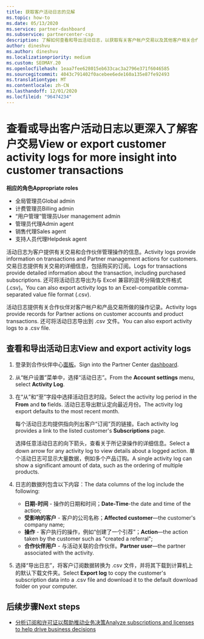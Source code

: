 ```yaml
---
title: 获取客户活动日志的见解
ms.topic: how-to
ms.date: 05/13/2020
ms.service: partner-dashboard
ms.subservice: partnercenter-csp
description: 了解如何查看和导出活动日志，以获取有关客户帐户交易以及其他客户相关合作伙伴管理活动的见解。
author: dineshvu
ms.author: dineshvu
ms.localizationpriority: medium
ms.custom: SEOMAY.20
ms.openlocfilehash: 1eaa7fee628015eb633cac3a2796e371f6046585
ms.sourcegitcommit: 4043c791402f0acebee6ede160a135e87fe92493
ms.translationtype: MT
ms.contentlocale: zh-CN
ms.lasthandoff: 12/01/2020
ms.locfileid: "96474234"
---
```

# <a name="view-or-export-customer-activity-logs-for-more-insight-into-customer-transactions"></a><span data-ttu-id="afd56-103">查看或导出客户活动日志以更深入了解客户交易</span><span class="sxs-lookup"><span data-stu-id="afd56-103">View or export customer activity logs for more insight into customer transactions</span></span>

<span data-ttu-id="afd56-104">**相应的角色**</span><span class="sxs-lookup"><span data-stu-id="afd56-104">**Appropriate roles**</span></span>

- <span data-ttu-id="afd56-105">全局管理员</span><span class="sxs-lookup"><span data-stu-id="afd56-105">Global admin</span></span>
- <span data-ttu-id="afd56-106">计费管理员</span><span class="sxs-lookup"><span data-stu-id="afd56-106">Billing admin</span></span>
- <span data-ttu-id="afd56-107">“用户管理”管理员</span><span class="sxs-lookup"><span data-stu-id="afd56-107">User management admin</span></span>
- <span data-ttu-id="afd56-108">管理员代理</span><span class="sxs-lookup"><span data-stu-id="afd56-108">Admin agent</span></span>
- <span data-ttu-id="afd56-109">销售代理</span><span class="sxs-lookup"><span data-stu-id="afd56-109">Sales agent</span></span>
- <span data-ttu-id="afd56-110">支持人员代理</span><span class="sxs-lookup"><span data-stu-id="afd56-110">Helpdesk agent</span></span>

<span data-ttu-id="afd56-111">活动日志为客户提供有关交易和合作伙伴管理操作的信息。</span><span class="sxs-lookup"><span data-stu-id="afd56-111">Activity logs provide information on transactions and Partner management actions for customers.</span></span> <span data-ttu-id="afd56-112">交易日志提供有关交易的详细信息，包括购买的订阅。</span><span class="sxs-lookup"><span data-stu-id="afd56-112">Logs for transactions provide detailed information about the transaction, including purchased subscriptions.</span></span> <span data-ttu-id="afd56-113">还可将活动日志导出为与 Excel 兼容的逗号分隔值文件格式 (.csv)。</span><span class="sxs-lookup"><span data-stu-id="afd56-113">You can also export activity logs to an Excel-compatible comma-separated value file format (.csv).</span></span>

<span data-ttu-id="afd56-114">活动日志提供有关合作伙伴对客户帐户和产品交易所做的操作记录。</span><span class="sxs-lookup"><span data-stu-id="afd56-114">Activity logs provide records for Partner actions on customer accounts and product transactions.</span></span> <span data-ttu-id="afd56-115">还可将活动日志导出到 .csv 文件。</span><span class="sxs-lookup"><span data-stu-id="afd56-115">You can also export activity logs to a .csv file.</span></span>

## <a name="view-and-export-activity-logs"></a><span data-ttu-id="afd56-116">查看和导出活动日志</span><span class="sxs-lookup"><span data-stu-id="afd56-116">View and export activity logs</span></span>

1. <span data-ttu-id="afd56-117">登录到合作伙伴中心[面板](https://partner.microsoft.com/dashboard)。</span><span class="sxs-lookup"><span data-stu-id="afd56-117">Sign into the Partner Center [dashboard](https://partner.microsoft.com/dashboard).</span></span>

2. <span data-ttu-id="afd56-118">从“帐户设置”菜单中，选择“活动日志”。</span><span class="sxs-lookup"><span data-stu-id="afd56-118">From the **Account settings** menu, select **Activity Log**.</span></span>

3. <span data-ttu-id="afd56-119">在“从”和“至”字段中选择活动日志时段。</span><span class="sxs-lookup"><span data-stu-id="afd56-119">Select the activity log period in the **From** and **to** fields.</span></span> <span data-ttu-id="afd56-120">活动日志导出默认定向最近月份。</span><span class="sxs-lookup"><span data-stu-id="afd56-120">The activity log export defaults to the most recent month.</span></span>

   <span data-ttu-id="afd56-121">每个活动日志均提供指向列出客户“订阅”页的链接。</span><span class="sxs-lookup"><span data-stu-id="afd56-121">Each activity log provides a link to the listed customer's **Subscriptions** page.</span></span>

   <span data-ttu-id="afd56-122">选择任意活动日志的向下箭头，查看关于所记录操作的详细信息。</span><span class="sxs-lookup"><span data-stu-id="afd56-122">Select a down arrow for any activity log to view details about a logged action.</span></span> <span data-ttu-id="afd56-123">单个活动日志可显示大量数据，例如多个产品订购。</span><span class="sxs-lookup"><span data-stu-id="afd56-123">A single activity log can show a significant amount of data, such as the ordering of multiple products.</span></span>

4. <span data-ttu-id="afd56-124">日志的数据列包含以下内容：</span><span class="sxs-lookup"><span data-stu-id="afd56-124">The data columns of the log include the following:</span></span>
   - <span data-ttu-id="afd56-125">**日期-时间** - 操作的日期和时间；</span><span class="sxs-lookup"><span data-stu-id="afd56-125">**Date-Time**-the date and time of the action;</span></span>
   - <span data-ttu-id="afd56-126">**受影响的客户** - 客户的公司名称；</span><span class="sxs-lookup"><span data-stu-id="afd56-126">**Affected customer**—the customer's company name;</span></span>
   - <span data-ttu-id="afd56-127">**操作** - 客户执行的操作，例如“创建了一个引荐”；</span><span class="sxs-lookup"><span data-stu-id="afd56-127">**Action**—the action taken by the customer such as "created a referral";</span></span>
   - <span data-ttu-id="afd56-128">**合作伙伴用户** - 与活动关联的合作伙伴。</span><span class="sxs-lookup"><span data-stu-id="afd56-128">**Partner user**—the partner associated with the activity.</span></span>

5. <span data-ttu-id="afd56-129">选择“导出日志”，将客户订阅数据转换为 .csv 文件，并将其下载到计算机上的默认下载文件夹。</span><span class="sxs-lookup"><span data-stu-id="afd56-129">Select **Export log** to copy the customer's subscription data into a .csv file and download it to the default download folder on your computer.</span></span>

## <a name="next-steps"></a><span data-ttu-id="afd56-130">后续步骤</span><span class="sxs-lookup"><span data-stu-id="afd56-130">Next steps</span></span>

- [<span data-ttu-id="afd56-131">分析订阅和许可证以帮助推动业务决策</span><span class="sxs-lookup"><span data-stu-id="afd56-131">Analyze subscriptions and licenses to help drive business decisions</span></span>](analyze-subscriptions-licenses.md)
